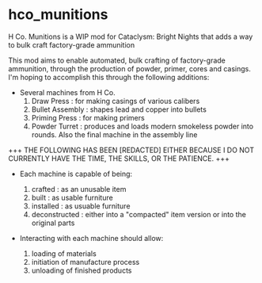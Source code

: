 # hco_munitions
H Co. Munitions is a WIP mod for Cataclysm: Bright Nights that adds a way to bulk craft factory-grade ammunition

This mod aims to enable automated, bulk crafting of factory-grade ammunition, through the production of powder, primer, cores and casings.
I'm hoping to accomplish this through the following additions:

- Several machines from H Co.
  1. Draw Press : for making casings of various calibers
  2. Bullet Assembly : shapes lead and copper into bullets
  3. Priming Press : for making primers
  4. Powder Turret : produces and loads modern smokeless powder into rounds. Also the final machine in the assembly line

+++ THE FOLLOWING HAS BEEN [REDACTED] EITHER BECAUSE I DO NOT CURRENTLY HAVE THE TIME, THE SKILLS, OR THE PATIENCE. +++

- Each machine is capable of being: 
  1. crafted : as an unusable item
  2. built : as usable furniture
  3. installed : as usuable furniture
  4. deconstructed : either into a "compacted" item version or into the original parts

- Interacting with each machine should allow:
  1. loading of materials
  2. initiation of manufacture process
  3. unloading of finished products
